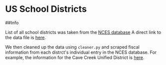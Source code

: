 # US School Districts


##Info

List of all school districts was taken from the [NCES database](https://nces.ed.gov/ccd/) A direct link to the data file is [here](https://nces.ed.gov/ccd/data/zip/ccd_lea_029_2223_w_1a_083023.zip).

We then cleaned up the data using `cleaner.py` and scraped fiscal information from each distrct's individual entry in the NCES database. For example, the information for the Cave Creek Unified District is [here](https://nces.ed.gov/ccd/districtsearch/district_detail.asp?Search=1&State=04&DistrictPageNum=11&ID2=0400001).